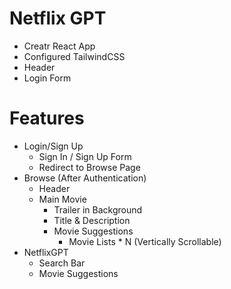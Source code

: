 # Netflix GPT

- Creatr React App
- Configured TailwindCSS
- Header
- Login Form

# Features

- Login/Sign Up
  - Sign In / Sign Up Form
  - Redirect to Browse Page
- Browse (After Authentication)
  - Header
  - Main Movie
    - Trailer in Background
    - Title & Description
    - Movie Suggestions
      - Movie Lists \* N (Vertically Scrollable)
- NetflixGPT
  - Search Bar
  - Movie Suggestions
